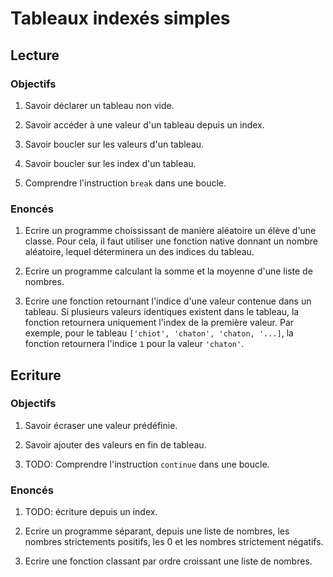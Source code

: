# Tableaux indexés simples

## Lecture

### Objectifs

 1. Savoir déclarer un tableau non vide.

 2. Savoir accéder à une valeur d'un tableau depuis un index.

 3. Savoir boucler sur les valeurs d'un tableau.

 4. Savoir boucler sur les index d'un tableau.

 5. Comprendre l'instruction `break` dans une boucle. 

### Enoncés

 1. Ecrire un programme choississant de manière aléatoire un élève d'une classe. Pour cela, il faut utiliser une fonction native donnant un nombre aléatoire, lequel déterminera un des indices du tableau.

 2. Ecrire un programme calculant la somme et la moyenne d'une liste de nombres.

 3. Ecrire une fonction retournant l'indice d'une valeur contenue dans un tableau. Si plusieurs valeurs identiques existent dans le tableau, la fonction retournera uniquement l'index de la première valeur. Par exemple, pour le tableau `['chiot', 'chaton', 'chaton, '...]`, la fonction retournera l'indice `1` pour la valeur `'chaton'`.

## Ecriture

### Objectifs

 1. Savoir écraser une valeur prédéfinie.

 2. Savoir ajouter des valeurs en fin de tableau.

 3. TODO: Comprendre l'instruction `continue` dans une boucle.

### Enoncés

 1. TODO: écriture depuis un index.

 2. Ecrire un programme séparant, depuis une liste de nombres, les nombres strictements positifs, les 0 et les nombres strictement négatifs.
 
 3. Ecrire une fonction classant par ordre croissant une liste de nombres.
